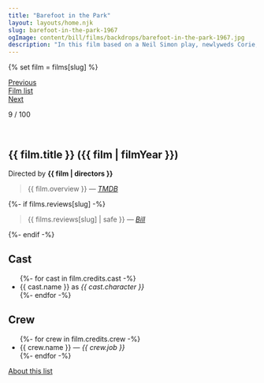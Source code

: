 ```yaml
---
title: "Barefoot in the Park"
layout: layouts/home.njk
slug: barefoot-in-the-park-1967
ogImage: content/bill/films/backdrops/barefoot-in-the-park-1967.jpg
description: "In this film based on a Neil Simon play, newlyweds Corie, a free spirit, and Paul Bratter, an uptight lawyer, share a sixth-floor apartment in Greenwich Village. Soon after their marriage, Corie tries to find a companion for mother, Ethel, who is now alone, and sets up Ethel with neighbor Victor. Inappropriate behavior on a double date causes conflict, and the young couple considers divorce."
---
```


{% set film = films[slug] %}

<nav class="films">
  <div class="prev">
    <a href="../purple-noon-1960"><i class="fa-solid fa-chevron-left fa-xs"></i> Previous</a>
  </div>
  <div>
    <a href="../">Film list</a>
  </div>
  <div class="next">
    <a href="../in-the-heat-of-the-night-1967">Next <i class="fa-solid fa-chevron-right fa-xs"></i></a>
  </div>
</nav>

<p>9 / 100</p>

<article class="film slug-barefoot-in-the-park-1967">
  <div class="backdrop-and-poster">
    <img class="poster" src="../films/posters/{{ slug }}.jpg" alt="">
    <img class="backdrop" src="../films/backdrops/{{ slug }}.jpg" alt="">
  </div>

  <h1>{{ film.title }} ({{ film | filmYear }})</h1>

  

  <p class="director">
    Directed by <strong>{{ film | directors }}</strong>
  </p>

  <blockquote> 
    {{ film.overview }} <em>—&nbsp;<a href="https://www.themoviedb.org/movie/{{ film.id }}">TMDB</a></em>
  </blockquote> 

  {%- if films.reviews[slug] -%}
    <blockquote> 
      {{ films.reviews[slug] | safe }} <em>—&nbsp;<a href="/bill">Bill</a></em>
    </blockquote> 
  {%- endif -%}

  <h2>
    Cast
  </h2>
  <ul>
    {%- for cast in film.credits.cast -%}
      <li>
        {{ cast.name }} as <em>{{ cast.character }}</em>
      </li>
    {%- endfor -%}
  </ul>

  <h2>
    Crew
  </h2>
  <ul>
    {%- for crew in film.credits.crew -%}
      <li>
        {{ crew.name }} &mdash; <em>{{ crew.job }}</em>
      </li>
    {%- endfor -%}
  </ul>
</article>
<footer>
  <a href="../about">About this list</a>
</footer>
